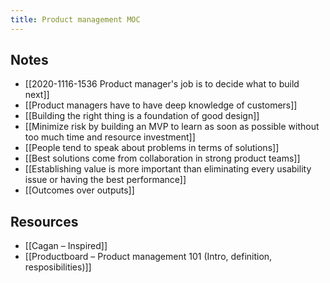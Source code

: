 ```yaml
---
title: Product management MOC
---
```


## Notes

- [[2020-1116-1536 Product manager's job is to decide what to build next]]
- [[Product managers have to have deep knowledge of customers]]
- [[Building the right thing is a foundation of good design]]
- [[Minimize risk by building an MVP to learn as soon as possible without too much time and resource investment]]
- [[People tend to speak about problems in terms of solutions]]
- [[Best solutions come from collaboration in strong product teams]]
- [[Establishing value is more important than eliminating every usability issue or having the best performance]]
- [[Outcomes over outputs]]

## Resources
- [[Cagan – Inspired]]
- [[Productboard – Product management 101 (Intro, definition, resposibilities)]]